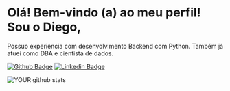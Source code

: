 # Olá! Bem-vindo (a) ao meu perfil! Sou o Diego,
Possuo experiência com desenvolvimento Backend com Python. Também já atuei como DBA e cientista de dados.

[![Github Badge](https://img.shields.io/badge/-Github-000?style=flat-square&logo=Github&logoColor=white&link=https://github.com/fagnerpsantos)](https://github.com/Falquetto1)
[![Linkedin Badge](https://img.shields.io/badge/-LinkedIn-blue?style=flat-square&logo=Linkedin&logoColor=white&link=https://www.linkedin.com/in/fagnerpsantos/)](https://www.linkedin.com/in/diegofalquetto/)

![YOUR github stats](https://github-readme-stats.vercel.app/api?username=Falquetto1)